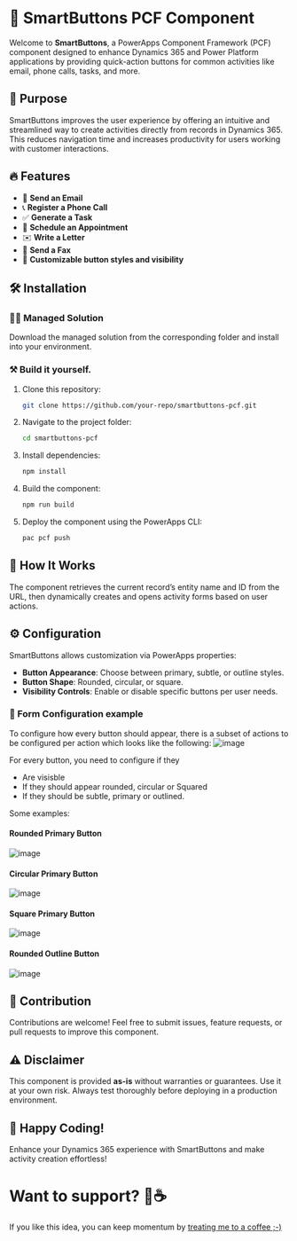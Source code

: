 # 🚀 SmartButtons PCF Component

Welcome to **SmartButtons**, a PowerApps Component Framework (PCF) component designed to enhance Dynamics 365 and Power Platform applications by providing quick-action buttons for common activities like email, phone calls, tasks, and more.

## 🎯 Purpose
SmartButtons improves the user experience by offering an intuitive and streamlined way to create activities directly from records in Dynamics 365. This reduces navigation time and increases productivity for users working with customer interactions.

## 🔥 Features
- 📩 **Send an Email**
- 📞 **Register a Phone Call**
- ✅ **Generate a Task**
- 📅 **Schedule an Appointment**
- ✉️ **Write a Letter**
- 📠 **Send a Fax**
- 🎨 **Customizable button styles and visibility**

## 🛠 Installation
### 👮‍♀️ Managed Solution
Download the managed solution from the corresponding folder and install into your environment.

### ⚒️ Build it yourself.

1. Clone this repository:
   ```sh
   git clone https://github.com/your-repo/smartbuttons-pcf.git
   ```
2. Navigate to the project folder:
   ```sh
   cd smartbuttons-pcf
   ```
3. Install dependencies:
   ```sh
   npm install
   ```
4. Build the component:
   ```sh
   npm run build
   ```
5. Deploy the component using the PowerApps CLI:
   ```sh
   pac pcf push
   ```

## 🚀 How It Works
The component retrieves the current record’s entity name and ID from the URL, then dynamically creates and opens activity forms based on user actions.

## ⚙️ Configuration
SmartButtons allows customization via PowerApps properties:
- **Button Appearance**: Choose between primary, subtle, or outline styles.
- **Button Shape**: Rounded, circular, or square.
- **Visibility Controls**: Enable or disable specific buttons per user needs.

### 🔎 Form Configuration example

To configure how every button should appear, there is a subset of actions to be configured per action which looks like the following:
![image](https://github.com/user-attachments/assets/d319d2d0-301f-4bb5-88e3-eb196caba46f)

For every button, you need to configure if they
- Are visisble
- If they should appear rounded, circular or Squared
- If they should be subtle, primary or outlined.

Some examples:

#### Rounded Primary Button
![image](https://github.com/user-attachments/assets/dc4eb105-97fc-4b3f-9b19-51ed39663f03)
#### Circular Primary Button
![image](https://github.com/user-attachments/assets/8464f88e-6515-4daa-8979-297fc3b649fb)
#### Square Primary Button
![image](https://github.com/user-attachments/assets/9348a9f0-3ba7-4df1-84df-2efce1568d0d)
#### Rounded Outline Button
![image](https://github.com/user-attachments/assets/4b0bb8b0-ce20-419d-a970-13bf83ec2ae2)

## 📢 Contribution
Contributions are welcome! Feel free to submit issues, feature requests, or pull requests to improve this component.

## ⚠️ Disclaimer
This component is provided **as-is** without warranties or guarantees. Use it at your own risk. Always test thoroughly before deploying in a production environment.

## 🎉 Happy Coding!
Enhance your Dynamics 365 experience with SmartButtons and make activity creation effortless!

# Want to support? 🍵☕

If you like this idea, you can keep momentum by [treating me to a coffee ;-)](https://buymeacoffee.com/ionavarga)



